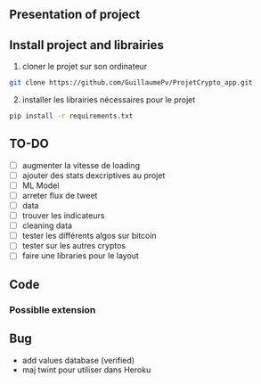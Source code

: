 ## Presentation of project


## Install project and librairies

1) cloner le projet sur son ordinateur

```bash
git clone https://github.com/GuillaumePv/ProjetCrypto_app.git
```
2) installer les librairies nécessaires pour le projet

```bash
pip install -r requirements.txt
```

## TO-DO
- [ ] augmenter la vitesse de loading
- [ ] ajouter des stats dexcriptives au projet
- [ ] ML Model 
- [ ] arreter flux de tweet
- [ ] data
- [ ] trouver les indicateurs
- [ ] cleaning data
- [ ] tester les différents algos sur bitcoin
- [ ] tester sur les autres cryptos
- [ ] faire une libraries pour le layout

## Code

### Possiblle extension

## Bug

* add values database (verified)
* maj twint pour utiliser dans Heroku